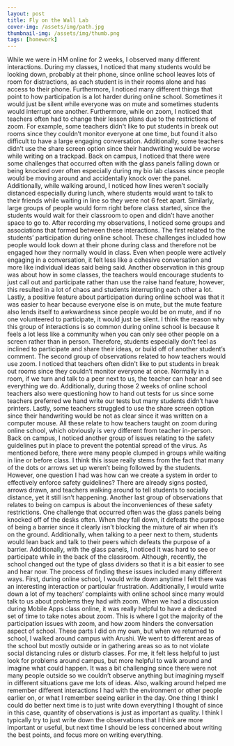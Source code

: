 ```yaml
---
layout: post
title: Fly on the Wall Lab
cover-img: /assets/img/path.jpg
thumbnail-img: /assets/img/thumb.png
tags: [homework]
---
```

   While we were in HM online for 2 weeks, I observed many different interactions. During my classes, I noticed that many students would be looking down, probably at their phone, since online school leaves lots of room for distractions, as each student is in their rooms alone and has access to their phone. Furthermore, I noticed many different things that point to how participation is a lot harder during online school. Sometimes it would just be silent while everyone was on mute and sometimes students would interrupt one another. Furthermore, while on zoom, I noticed that teachers often had to change their lesson plans due to the restrictions of zoom. For example, some teachers didn't like to put students in break out rooms since they couldn’t monitor everyone at one time, but found it also difficult to have a large engaging conversation. Additionally, some teachers didn’t use the share screen option since their handwriting would be worse while writing on a trackpad. Back on campus, I noticed that there were some challenges that occurred often with the glass panels falling down or being knocked over often especially during my bio lab classes since people would be moving around and accidentally knock over the panel. Additionally, while walking around, I noticed how lines weren’t socially distanced especially during lunch, where students would want to talk to their friends while waiting in line so they were not 6 feet apart. Similarly, large groups of people would form right before class started, since the students would wait for their classroom to open and didn’t have another space to go to.
    After recording my observations, I noticed some groups and associations that formed between these interactions. The first related to the students’ participation during online school. These challenges included how people would look down at their phone during class and therefore not be engaged how they normally would in class. Even when people were actively engaging in a conversation, it felt less like a cohesive conversation and more like individual ideas said being said. Another observation in this group was about how in some classes, the teachers would encourage students to just call out and participate rather than use the raise hand feature; however, this resulted in a lot of chaos and students interrupting each other a lot. Lastly, a positive feature about participation during online school was that it was easier to hear because everyone else is on mute, but the mute feature also lends itself to awkwardness since people would be on mute, and if no one volunteered to participate, it would just be silent. I think the reason why this group of interactions is so common during online school is because it feels a lot less like a community when you can only see other people on a screen rather than in person. Therefore, students especially don’t feel as inclined to participate and share their ideas, or build off of another student’s comment. The second group of observations related to how teachers would use zoom. I noticed that teachers often didn't like to put students in break out rooms since they couldn’t monitor everyone at once. Normally in a room, if we turn and talk to a peer next to us, the teacher can hear and see everything we do. Additionally, during those 2 weeks of online school teachers also were questioning how to hand out tests for us since some teachers preferred we hand write our tests but many students didn’t have printers. Lastly, some teachers struggled to use the share screen option since their handwriting would be not as clear since it was written on a computer mouse. All these relate to how teachers taught on zoom during online school, which obviously is very different from teacher in-person. Back on campus, I noticed another group of issues relating to the safety guidelines put in place to prevent the potential spread of the virus. As mentioned before, there were many people clumped in groups while waiting in line or before class. I think this issue really stems from the fact that many of the dots or arrows set up weren’t being followed by the students. However, one question I had was how can we create a system in order to effectively enforce safety guidelines? There are already signs posted, arrows drawn, and teachers walking around to tell students to socially distance, yet it still isn’t happening. Another last group of observations that relates to being on campus is about the inconveniences of these safety restrictions. One challenge that occurred often was the glass panels being knocked off of the desks often. When they fall down, it defeats the purpose of being a barrier since it clearly isn’t blocking the mixture of air when it’s on the ground. Additionally, when talking to a peer next to them, students would lean back and talk to their peers which defeats the purpose of a barrier. Additionally, with the glass panels, I noticed it was hard to see or participate while in the back of the classroom. Although, recently, the school changed out the type of glass dividers so that it is a bit easier to see and hear now. 
   The process of finding these issues included many different ways. First, during online school, I would write down anytime I felt there was an interesting interaction or particular frustration. Additionally, I would write down a lot of my teachers’ complaints with online school since many would talk to us about problems they had with zoom. When we had a discussion during Mobile Apps class online, it was really helpful to have a dedicated set of time to take notes about zoom. This is where I got the majority of the participation issues with zoom, and how zoom hinders the conversation aspect of school. These parts I did on my own, but when we returned to school, I walked around campus with Arushi. We went to different areas of the school but mostly outside or in gathering areas so as to not violate social distancing rules or disturb classes. For me, it felt less helpful to just look for problems around campus, but more helpful to walk around and imagine what could happen. It was a bit challenging since there were not many people outside so we couldn’t observe anything but imagining myself in different situations gave me lots of ideas. Also, walking around helped me remember different interactions I had with the environment or other people earlier on, or what I remember seeing earlier in the day. One thing I think I could do better next time is to just write down everything I thought of since in this case, quantity of observations is just as important as quality. I think I typically try to just write down the observations that I think are more important or useful, but next time I should be less concerned about writing the best points, and focus more on writing everything.


